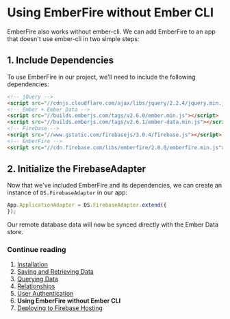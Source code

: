 # Using EmberFire without Ember CLI

EmberFire also works without ember-cli. We can add EmberFire to an app that doesn't use ember-cli in two simple steps:

## 1. Include Dependencies

To use EmberFire in our project, we'll need to include the following dependencies:

```html
<!-- jQuery -->
<script src="//cdnjs.cloudflare.com/ajax/libs/jquery/2.2.4/jquery.min.js"></script>
<!-- Ember + Ember Data -->
<script src="//builds.emberjs.com/tags/v2.6.0/ember.min.js"></script>
<script src="//builds.emberjs.com/tags/v2.6.1/ember-data.min.js"></script>
<!-- Firebase -->
<script src="//www.gstatic.com/firebasejs/3.0.4/firebase.js"></script>
<!-- EmberFire -->
<script src="//cdn.firebase.com/libs/emberfire/2.0.0/emberfire.min.js"></script>
```

## 2. Initialize the FirebaseAdapter

Now that we've included EmberFire and its dependencies, we can create an instance of `DS.FirebaseAdapter` in our app:

```js
App.ApplicationAdapter = DS.FirebaseAdapter.extend({
});
```

Our remote database data will now be synced directly with the Ember Data store.


### Continue reading

1. [Installation](installation.md)
1. [Saving and Retrieving Data](saving-and-retrieving-data.md)
1. [Querying Data](querying-data.md)
1. [Relationships](relationships.md)
1. [User Authentication](authentication.md)
1. **Using EmberFire without Ember CLI**
1. [Deploying to Firebase Hosting](deploying-to-firebase-hosting.md)

